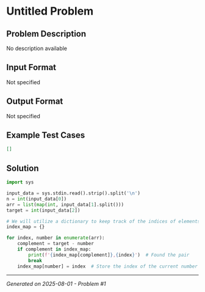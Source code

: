 # Untitled Problem

## Problem Description
No description available

## Input Format
Not specified

## Output Format
Not specified

## Example Test Cases
```json
[]
```

## Solution
```python
import sys

input_data = sys.stdin.read().strip().split('\n')
n = int(input_data[0])
arr = list(map(int, input_data[1].split()))
target = int(input_data[2])

# We will utilize a dictionary to keep track of the indices of elements
index_map = {}

for index, number in enumerate(arr):
    complement = target - number
    if complement in index_map:
        print(f'{index_map[complement]},{index}')  # Found the pair
        break
    index_map[number] = index  # Store the index of the current number
```

---
*Generated on 2025-08-01 - Problem #1*